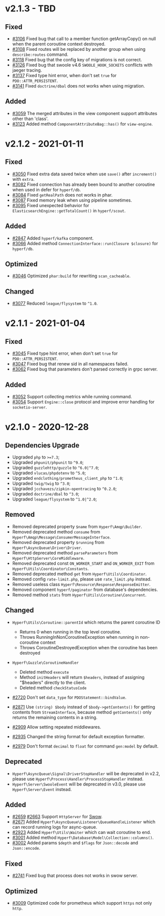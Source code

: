 # v2.1.3 - TBD

## Fixed

- [#3106](https://github.com/hyperf/hyperf/pull/3106) Fixed bug that call to a member function getArrayCopy() on null when the parent coroutine context destroyed.
- [#3108](https://github.com/hyperf/hyperf/pull/3108) Fixed routes will be replaced by another group when using `describe:routes` command.
- [#3118](https://github.com/hyperf/hyperf/pull/3118) Fixed bug that the config key of migrations is not correct.
- [#3126](https://github.com/hyperf/hyperf/pull/3126) Fixed bug that swoole v4.6 `SWOOLE_HOOK_SOCKETS` conflicts with jaeger tracing.
- [#3137](https://github.com/hyperf/hyperf/pull/3137) Fixed type hint error, when don't set `true` for `PDO::ATTR_PERSISTENT`.
- [#3141](https://github.com/hyperf/hyperf/pull/3141) Fixed `doctrine/dbal` does not works when using migration.

## Added

- [#3059](https://github.com/hyperf/hyperf/pull/3059) The merged attributes in the view component support attributes other than 'class'.
- [#3123](https://github.com/hyperf/hyperf/pull/3123) Added method `ComponentAttributeBag::has()` for `view-engine`.

# v2.1.2 - 2021-01-11

## Fixed

- [#3050](https://github.com/hyperf/hyperf/pull/3050) Fixed extra data saved twice when use `save()` after `increment()` with `extra`.
- [#3082](https://github.com/hyperf/hyperf/pull/3082) Fixed connection has already been bound to another coroutine when used in defer for `hyperf/db`.
- [#3084](https://github.com/hyperf/hyperf/pull/3084) Fixed `getRealPath` does not works in phar.
- [#3087](https://github.com/hyperf/hyperf/pull/3087) Fixed memory leak when using pipeline sometimes.
- [#3095](https://github.com/hyperf/hyperf/pull/3095) Fixed unexpected behavior for `ElasticsearchEngine::getTotalCount()` in `hyperf/scout`.

## Added

- [#2847](https://github.com/hyperf/hyperf/pull/2847) Added `hyperf/kafka` component.
- [#3066](https://github.com/hyperf/hyperf/pull/3066) Added method `ConnectionInterface::run(Closure $closure)` for `hyperf/db`.

## Optimized

- [#3046](https://github.com/hyperf/hyperf/pull/3046) Optimized `phar:build` for rewriting `scan_cacheable`.

## Changed

- [#3077](https://github.com/hyperf/hyperf/pull/3077) Reduced `league/flysystem` to `^1.0`.

# v2.1.1 - 2021-01-04

## Fixed

- [#3045](https://github.com/hyperf/hyperf/pull/3045) Fixed type hint error, when don't set `true` for `PDO::ATTR_PERSISTENT`.
- [#3047](https://github.com/hyperf/hyperf/pull/3047) Fixed bug that renew sid in all namespaces failed.
- [#3062](https://github.com/hyperf/hyperf/pull/3062) Fixed bug that parameters don't parsed correctly in grpc server.

## Added

- [#3052](https://github.com/hyperf/hyperf/pull/3052) Support collecting metrics while running command.
- [#3054](https://github.com/hyperf/hyperf/pull/3054) Support `Engine::close` protocol and improve error handling for `socketio-server`.

# v2.1.0 - 2020-12-28

## Dependencies Upgrade

- Upgraded `php` to `>=7.3`;
- Upgraded `phpunit/phpunit` to `^9.0`;
- Upgraded `guzzlehttp/guzzle` to `^6.0|^7.0`;
- Upgraded `vlucas/phpdotenv` to `^5.0`;
- Upgraded `endclothing/prometheus_client_php` to `^1.0`;
- Upgraded `twig/twig` to `^3.0`;
- Upgraded `jcchavezs/zipkin-opentracing` to `^0.2.0`;
- Upgraded `doctrine/dbal` to `^3.0`;
- Upgraded `league/flysystem` to `^1.0|^2.0`;

## Removed

- Removed deprecated property `$name` from `Hyperf\Amqp\Builder`.
- Removed deprecated method `consume` from `Hyperf\Amqp\Message\ConsumerMessageInterface`.
- Removed deprecated property `$running` from `Hyperf\AsyncQueue\Driver\Driver`.
- Removed deprecated method `parseParameters` from `Hyperf\HttpServer\CoreMiddleware`.
- Removed deprecated const `ON_WORKER_START` and `ON_WORKER_EXIT` from `Hyperf\Utils\Coordinator\Constants`.
- Removed deprecated method `get` from `Hyperf\Utils\Coordinator`.
- Removed config `rate-limit.php`, please use `rate_limit.php` instead.
- Removed useless class `Hyperf\Resource\Response\ResponseEmitter`.
- Removed component `hyperf/paginator` from database's dependencies.
- Removed method `stats` from `Hyperf\Utils\Coroutine\Concurrent`.

## Changed

- `Hyperf\Utils\Coroutine::parentId` which returns the parent coroutine ID
  * Returns 0 when running in the top level coroutine.
  * Throws RunningInNonCoroutineException when running in non-coroutine context
  * Throws CoroutineDestroyedException when the coroutine has been destroyed

- `Hyperf\Guzzle\CoroutineHandler`
  * Deleted method `execute`
  * Method `initHeaders` will return `$headers`, instead of assigning "$headers" directly to the client.
  * Deleted method `checkStatusCode`

- [#2720](https://github.com/hyperf/hyperf/pull/2720) Don't set `data_type` for `PDOStatement::bindValue`.
- [#2871](https://github.com/hyperf/hyperf/pull/2871) Use `(string) $body` instead of `$body->getContents()` for getting contents from `StreamInterface`, because method `getContents()` only returns the remaining contents in a string.
- [#2909](https://github.com/hyperf/hyperf/pull/2909) Allow setting repeated middlewares.
- [#2935](https://github.com/hyperf/hyperf/pull/2935) Changed the string format for default exception formatter.
- [#2979](https://github.com/hyperf/hyperf/pull/2979) Don't format `decimal` to `float` for command `gen:model` by default.

## Deprecated

- `Hyperf\AsyncQueue\Signal\DriverStopHandler` will be deprecated in v2.2, please use `Hyperf\Process\Handler\ProcessStopHandler` instead.
- `Hyperf\Server\SwooleEvent` will be deprecated in v3.0, please use `Hyperf\Server\Event` instead.

## Added

- [#2659](https://github.com/hyperf/hyperf/pull/2659) [#2663](https://github.com/hyperf/hyperf/pull/2663) Support `HttpServer` for [Swow](https://github.com/swow/swow).
- [#2671](https://github.com/hyperf/hyperf/pull/2671) Added `Hyperf\AsyncQueue\Listener\QueueHandleListener` which can record running logs for async-queue.
- [#2923](https://github.com/hyperf/hyperf/pull/2923) Added `Hyperf\Utils\Waiter` which can wait coroutine to end.
- [#3001](https://github.com/hyperf/hyperf/pull/3001) Added method `Hyperf\Database\Model\Collection::columns()`.
- [#3002](https://github.com/hyperf/hyperf/pull/3002) Added params `$depth` and `$flags` for `Json::decode` and `Json::encode`.

## Fixed

- [#2741](https://github.com/hyperf/hyperf/pull/2741) Fixed bug that process does not works in swow server.

## Optimized

- [#3009](https://github.com/hyperf/hyperf/pull/3009) Optimized code for prometheus which support `https` not only `http`.
